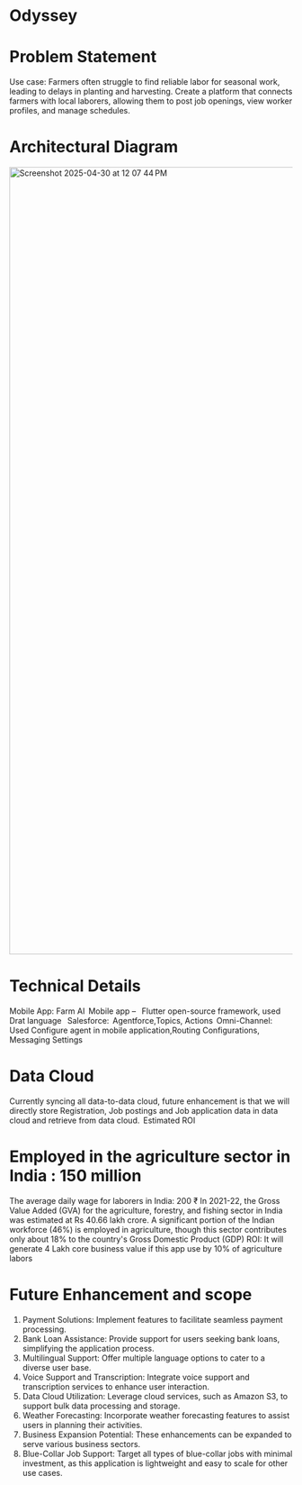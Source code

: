 # Odyssey
# Problem Statement 

Use case: Farmers often struggle to find reliable labor for seasonal work, leading to delays in planting and harvesting. Create a platform that connects farmers with local laborers, allowing them to post job openings, view worker profiles, and manage schedules.  

# Architectural Diagram

<img width="1398" alt="Screenshot 2025-04-30 at 12 07 44 PM" src="https://github.com/user-attachments/assets/61f70110-5320-423b-a8e2-52d7c8310ca5" />


# Technical Details

Mobile App: Farm AI  
Mobile app –   Flutter open-source framework, used Drat language   
Salesforce:  Agentforce,Topics, Actions  
Omni-Channel: Used Configure agent in mobile application,Routing Configurations, Messaging Settings  

# Data Cloud 
Currently syncing all data-to-data cloud, future enhancement is that we will directly store Registration, Job postings and Job application data in data cloud and retrieve from data cloud.  
Estimated ROI 

# Employed in the agriculture sector in India : 150 million 

The average daily wage for laborers in India: 200 ₹ 
In 2021-22, the Gross Value Added (GVA) for the agriculture, forestry, and fishing sector in India was estimated at Rs 40.66 lakh crore. A significant portion of the Indian workforce (46%) is employed in agriculture, though this sector contributes only about 18% to the country's Gross Domestic Product (GDP) 
ROI: It will generate 4 Lakh core business value if this app use by 10% of agriculture labors  


# Future Enhancement and scope 

1. Payment Solutions: Implement features to facilitate seamless payment processing.
2. Bank Loan Assistance: Provide support for users seeking bank loans, simplifying the application process.
3. Multilingual Support: Offer multiple language options to cater to a diverse user base.
4. Voice Support and Transcription: Integrate voice support and transcription services to enhance user interaction.
5. Data Cloud Utilization: Leverage cloud services, such as Amazon S3, to support bulk data processing and storage.
6. Weather Forecasting: Incorporate weather forecasting features to assist users in planning their activities.
7. Business Expansion Potential: These enhancements can be expanded to serve various business sectors.
8. Blue-Collar Job Support: Target all types of blue-collar jobs with minimal investment, as this application is lightweight and easy to scale for other use cases.
